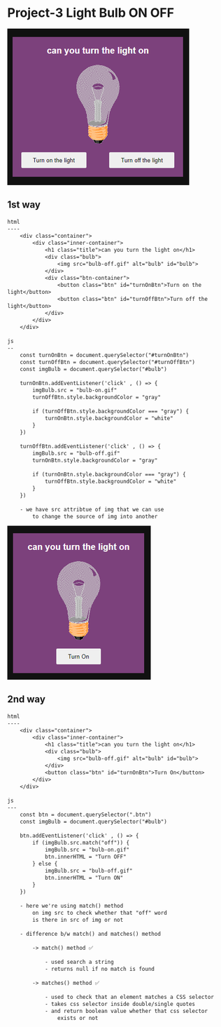# Project-3 Light Bulb ON OFF

![first way](first-way.PNG)

## 1st way

    html
    ----
        <div class="container">
            <div class="inner-container">
                <h1 class="title">can you turn the light on</h1>
                <div class="bulb">
                    <img src="bulb-off.gif" alt="bulb" id="bulb">
                </div>
                <div class="btn-container">
                    <button class="btn" id="turnOnBtn">Turn on the light</button>
                    <button class="btn" id="turnOffBtn">Turn off the light</button>
                </div>
            </div>
        </div>
    
    js
    --
        const turnOnBtn = document.querySelector("#turnOnBtn")
        const turnOffBtn = document.querySelector("#turnOffBtn")
        const imgBulb = document.querySelector("#bulb")

        turnOnBtn.addEventListener('click' , () => {
            imgBulb.src = "bulb-on.gif"
            turnOffBtn.style.backgroundColor = "gray"

            if (turnOffBtn.style.backgroundColor === "gray") {
                turnOnBtn.style.backgroundColor = "white"
            }
        })

        turnOffBtn.addEventListener('click' , () => {
            imgBulb.src = "bulb-off.gif"
            turnOnBtn.style.backgroundColor = "gray"
            
            if (turnOnBtn.style.backgroundColor === "gray") {
                turnOffBtn.style.backgroundColor = "white"
            }
        })

        - we have src attribtue of img that we can use
            to change the source of img into another
        
![second way](second-way.PNG)

## 2nd way

    html
    ----
        <div class="container">
            <div class="inner-container">
                <h1 class="title">can you turn the light on</h1>
                <div class="bulb">
                    <img src="bulb-off.gif" alt="bulb" id="bulb">
                </div>
                <button class="btn" id="turnOnBtn">Turn On</button>
            </div>
        </div>

    js
    ---
        const btn = document.querySelector(".btn")
        const imgBulb = document.querySelector("#bulb")

        btn.addEventListener('click' , () => {
            if (imgBulb.src.match("off")) {
                imgBulb.src = "bulb-on.gif"
                btn.innerHTML = "Turn OFF"
            } else {
                imgBulb.src = "bulb-off.gif"
                btn.innerHTML = "Turn ON"
            }
        })

        - here we're using match() method
            on img src to check whether that "off" word
            is there in src of img or not

        - difference b/w match() and matches() method

            -> match() method ✅

                - used search a string
                - returns null if no match is found

            -> matches() method ✅  

                - used to check that an element matches a CSS selector
                - takes css selector inside double/single quotes
                - and return boolean value whether that css selector
                    exists or not
